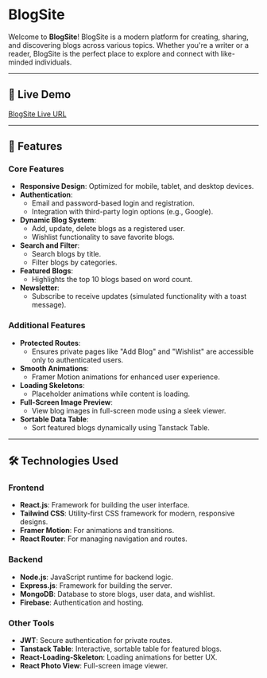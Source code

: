 # BlogSite

Welcome to **BlogSite**! BlogSite is a modern platform for creating, sharing, and discovering blogs across various topics. Whether you're a writer or a reader, BlogSite is the perfect place to explore and connect with like-minded individuals.

---

## 🚀 Live Demo

[BlogSite Live URL]()

---

## 📖 Features

### **Core Features**
- **Responsive Design**: Optimized for mobile, tablet, and desktop devices.
- **Authentication**:
  - Email and password-based login and registration.
  - Integration with third-party login options (e.g., Google).
- **Dynamic Blog System**:
  - Add, update, delete blogs as a registered user.
  - Wishlist functionality to save favorite blogs.
- **Search and Filter**:
  - Search blogs by title.
  - Filter blogs by categories.
- **Featured Blogs**:
  - Highlights the top 10 blogs based on word count.
- **Newsletter**:
  - Subscribe to receive updates (simulated functionality with a toast message).

### **Additional Features**
- **Protected Routes**:
  - Ensures private pages like "Add Blog" and "Wishlist" are accessible only to authenticated users.
- **Smooth Animations**:
  - Framer Motion animations for enhanced user experience.
- **Loading Skeletons**:
  - Placeholder animations while content is loading.
- **Full-Screen Image Preview**:
  - View blog images in full-screen mode using a sleek viewer.
- **Sortable Data Table**:
  - Sort featured blogs dynamically using Tanstack Table.

---

## 🛠️ Technologies Used

### **Frontend**
- **React.js**: Framework for building the user interface.
- **Tailwind CSS**: Utility-first CSS framework for modern, responsive designs.
- **Framer Motion**: For animations and transitions.
- **React Router**: For managing navigation and routes.

### **Backend**
- **Node.js**: JavaScript runtime for backend logic.
- **Express.js**: Framework for building the server.
- **MongoDB**: Database to store blogs, user data, and wishlist.
- **Firebase**: Authentication and hosting.

### **Other Tools**
- **JWT**: Secure authentication for private routes.
- **Tanstack Table**: Interactive, sortable table for featured blogs.
- **React-Loading-Skeleton**: Loading animations for better UX.
- **React Photo View**: Full-screen image viewer.


